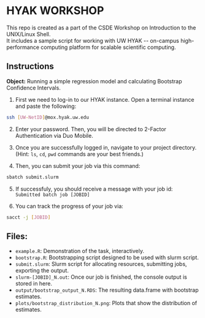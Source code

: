 # HYAK WORKSHOP
This repo is created as a part of the CSDE Workshop on Introduction to the UNIX/Linux Shell.  
It includes a sample script for working with UW HYAK -- on-campus high-performance computing platform for scalable scientific computing.

## Instructions
**Object:** Running a simple regression model and calculating Bootstrap Confidence Intervals. 

1. First we need to log-in to our HYAK instance. Open a terminal instance and paste the following:  
```bash 
ssh [UW-NetID]@mox.hyak.uw.edu
```

2. Enter your password. Then, you will be directed to 2-Factor Authentication via Duo Mobile. 

3. Once you are successfully logged in, navigate to your project directory. (Hint: `ls`, `cd`, `pwd` commands are your best friends.)

4. Then, you can submit your job via this command:  
```bash 
sbatch submit.slurm
```

5. If successfuly, you should receive a message with your job id:  
`Submitted batch job [JOBID]`

6. You can track the progress of your job via: 
```bash 
sacct -j [JOBID]
```

## Files:  
- `example.R`: Demonstration of the task, interactively. 
- `bootstrap.R`: Bootstrapping script designed to be used with slurm script.  
-  `submit.slurm`: Slurm script for allocating resources, submitting jobs, exporting the output.
- `slurm-[JOBID]_N.out`: Once our job is finished, the console output is stored in here.
- `output/bootstrap_output_N.RDS`: The resulting data.frame with bootstrap estimates. 
- `plots/bootstrap_distribution_N.png`: Plots that show the distribution of estimates.


